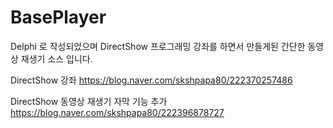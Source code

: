 # BasePlayer

Delphi 로 작성되었으며 DirectShow 프로그래밍 강좌를 하면서 만들게된 간단한 동영상 재생기 소스 입니다. 


DirectShow 강좌
https://blog.naver.com/skshpapa80/222370257486

DirectShow 동영상 재생기 자막 기능 추가
https://blog.naver.com/skshpapa80/222396878727
